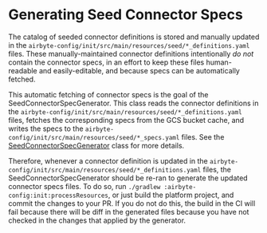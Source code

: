 # Generating Seed Connector Specs

The catalog of seeded connector definitions is stored and manually updated in the `airbyte-config/init/src/main/resources/seed/*_definitions.yaml`
files. These manually-maintained connector definitions intentionally _do not_ contain the connector specs, in an effort to keep these files
human-readable and easily-editable, and because specs can be automatically fetched.

This automatic fetching of connector specs is the goal of the SeedConnectorSpecGenerator. This class reads the connector definitions in
the `airbyte-config/init/src/main/resources/seed/*_definitions.yaml` files, fetches the corresponding specs from the GCS bucket cache, and writes the
specs to the `airbyte-config/init/src/main/resources/seed/*_specs.yaml` files. See the
[SeedConnectorSpecGenerator](src/main/java/io/airbyte/config/specs/SeedConnectorSpecGenerator.java) class for more details.

Therefore, whenever a connector definition is updated in the `airbyte-config/init/src/main/resources/seed/*_definitions.yaml` files, the
SeedConnectorSpecGenerator should be re-ran to generate the updated connector specs files. To do so,
run `./gradlew :airbyte-config:init:processResources`, or just build the platform project, and commit the changes to your PR. If you do not do this,
the build in the CI will fail because there will be diff in the generated files because you have not checked in the changes that applied by the
generator.
